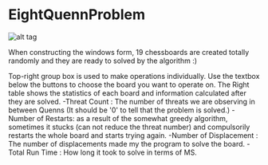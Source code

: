 # EightQuennProblem

![alt tag](https://user-images.githubusercontent.com/66437286/176171678-fa8716c3-a1a2-4179-91bd-05cfe7639575.png)


When constructing the windows form, 19 chessboards are created totally randomly and they are ready to solved by the algorithm :)


Top-right group box is used to make operations individually. Use the textbox below the buttons to choose the board you want to operate on. 
The Right table shows the statistics of each board and information calculated after they are solved.
  -Threat Count : The number of threats we are observing in between Quenns (It should be '0' to tell that the problem is solved.)
  -Number of Restarts: as a result of the somewhat greedy algorithm, sometimes it stucks (can not reduce the threat number) and compulsorily restarts the whole board and starts trying again.
  -Number of Displacement : The number of displacements made my the program to solve the board.
  -Total Run Time : How long it took to solve in terms of MS.
  
